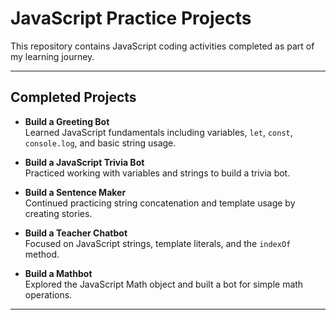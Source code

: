 # JavaScript Practice Projects

This repository contains JavaScript coding activities completed as part of my learning journey.

---

## Completed Projects

- **Build a Greeting Bot**  
  Learned JavaScript fundamentals including variables, `let`, `const`, `console.log`, and basic string usage.

- **Build a JavaScript Trivia Bot**  
  Practiced working with variables and strings to build a trivia bot.

- **Build a Sentence Maker**  
  Continued practicing string concatenation and template usage by creating stories.

- **Build a Teacher Chatbot**  
  Focused on JavaScript strings, template literals, and the `indexOf` method.

- **Build a Mathbot**  
  Explored the JavaScript Math object and built a bot for simple math operations.

---
